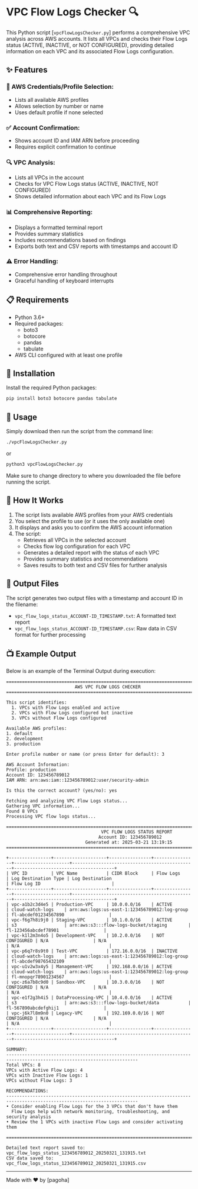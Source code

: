 # VPC Flow Logs Checker 🔍

This Python script [`vpcFlowLogsChecker.py`] performs a comprehensive VPC analysis across AWS accounts. It lists all VPCs and checks their Flow Logs status (ACTIVE, INACTIVE, or NOT CONFIGURED), providing detailed information on each VPC and its associated Flow Logs configuration.

## ✨ Features

### 🔐 AWS Credentials/Profile Selection:
- Lists all available AWS profiles
- Allows selection by number or name
- Uses default profile if none selected

### ✅ Account Confirmation:
- Shows account ID and IAM ARN before proceeding
- Requires explicit confirmation to continue

### 🔍 VPC Analysis:
- Lists all VPCs in the account
- Checks for VPC Flow Logs status (ACTIVE, INACTIVE, NOT CONFIGURED)
- Shows detailed information about each VPC and its Flow Logs

### 📊 Comprehensive Reporting:
- Displays a formatted terminal report
- Provides summary statistics
- Includes recommendations based on findings
- Exports both text and CSV reports with timestamps and account ID

### ⚠️ Error Handling:
- Comprehensive error handling throughout
- Graceful handling of keyboard interrupts

## 📋 Requirements

- Python 3.6+
- Required packages:
  - boto3
  - botocore
  - pandas
  - tabulate
- AWS CLI configured with at least one profile

## 🚀 Installation

Install the required Python packages:

```bash
pip install boto3 botocore pandas tabulate
```

## 📝 Usage

Simply download then run the script from the command line:

```bash
./vpcFlowLogsChecker.py
```
or
```bash
python3 vpcFlowLogsChecker.py
```

Make sure to change directory to where you downloaded the file before running the script.

## 🔄 How It Works

1. The script lists available AWS profiles from your AWS credentials
2. You select the profile to use (or it uses the only available one)
3. It displays and asks you to confirm the AWS account information
4. The script:
   - Retrieves all VPCs in the selected account
   - Checks flow log configuration for each VPC
   - Generates a detailed report with the status of each VPC
   - Provides summary statistics and recommendations
   - Saves results to both text and CSV files for further analysis

## 📂 Output Files

The script generates two output files with a timestamp and account ID in the filename:
- `vpc_flow_logs_status_ACCOUNT-ID_TIMESTAMP.txt`: A formatted text report
- `vpc_flow_logs_status_ACCOUNT-ID_TIMESTAMP.csv`: Raw data in CSV format for further processing

## 📺 Example Output

Below is an example of the Terminal Output during execution:
```
================================================================================
                          AWS VPC FLOW LOGS CHECKER                          
================================================================================

This script identifies:
  1. VPCs with Flow Logs enabled and active
  2. VPCs with Flow Logs configured but inactive
  3. VPCs without Flow Logs configured

Available AWS profiles:
1. default
2. development
3. production

Enter profile number or name (or press Enter for default): 3

AWS Account Information:
Profile: production
Account ID: 123456789012
IAM ARN: arn:aws:iam::123456789012:user/security-admin

Is this the correct account? (yes/no): yes

Fetching and analyzing VPC Flow Logs status...
Gathering VPC information...
Found 8 VPCs
Processing VPC flow logs status...

========================================================================================================
                                    VPC FLOW LOGS STATUS REPORT                                    
                                   Account ID: 123456789012                                   
                              Generated at: 2025-03-21 13:19:15                              
========================================================================================================

+----------------+--------------------+----------------+----------------+---------------------+-----------------------------------------------+--------------------------------------+
| VPC ID         | VPC Name           | CIDR Block     | Flow Logs      | Log Destination Type | Log Destination                              | Flow Log ID                           |
+----------------+--------------------+----------------+----------------+---------------------+-----------------------------------------------+--------------------------------------+
| vpc-a1b2c3d4e5 | Production-VPC     | 10.0.0.0/16    | ACTIVE         | cloud-watch-logs    | arn:aws:logs:us-east-1:123456789012:log-group | fl-abcdef01234567890                 |
| vpc-f6g7h8i9j0 | Staging-VPC        | 10.1.0.0/16    | ACTIVE         | s3                  | arn:aws:s3:::flow-logs-bucket/staging        | fl-123456abcdef78901                 |
| vpc-k1l2m3n4o5 | Development-VPC    | 10.2.0.0/16    | NOT CONFIGURED | N/A                 | N/A                                           | N/A                                  |
| vpc-p6q7r8s9t0 | Test-VPC           | 172.16.0.0/16  | INACTIVE       | cloud-watch-logs    | arn:aws:logs:us-east-1:123456789012:log-group | fl-abcdef98765432109                 |
| vpc-u1v2w3x4y5 | Management-VPC     | 192.168.0.0/16 | ACTIVE         | cloud-watch-logs    | arn:aws:logs:us-east-1:123456789012:log-group | fl-mnopqr78901234567                 |
| vpc-z6a7b8c9d0 | Sandbox-VPC        | 10.3.0.0/16    | NOT CONFIGURED | N/A                 | N/A                                           | N/A                                  |
| vpc-e1f2g3h4i5 | DataProcessing-VPC | 10.4.0.0/16    | ACTIVE         | s3                  | arn:aws:s3:::flow-logs-bucket/data           | fl-567890abcdefghij1                 |
| vpc-j6k7l8m9n0 | Legacy-VPC         | 192.169.0.0/16 | NOT CONFIGURED | N/A                 | N/A                                           | N/A                                  |
+----------------+--------------------+----------------+----------------+---------------------+-----------------------------------------------+--------------------------------------+

SUMMARY:
------------------------------------------------------------------------------------------------------------------------
Total VPCs: 8
VPCs with Active Flow Logs: 4
VPCs with Inactive Flow Logs: 1
VPCs without Flow Logs: 3

RECOMMENDATIONS:
------------------------------------------------------------------------------------------------------------------------
• Consider enabling Flow Logs for the 3 VPCs that don't have them
  Flow Logs help with network monitoring, troubleshooting, and security analysis
• Review the 1 VPCs with inactive Flow Logs and consider activating them

========================================================================================================

Detailed text report saved to: vpc_flow_logs_status_123456789012_20250321_131915.txt
CSV data saved to: vpc_flow_logs_status_123456789012_20250321_131915.csv
```

---

Made with ❤️ by [pagoha]
